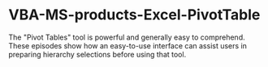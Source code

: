 # VBA-MS-products-Excel-PivotTable
The "Pivot Tables" tool is powerful and generally easy to comprehend. These episodes show how an easy-to-use interface can assist users in preparing hierarchy selections before using that tool.
